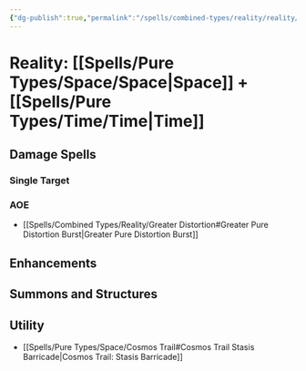 ```yaml
---
{"dg-publish":true,"permalink":"/spells/combined-types/reality/reality/"}
---
```


# Reality: [[Spells/Pure Types/Space/Space\|Space]] +[[Spells/Pure Types/Time/Time\|Time]]
## Damage Spells

### Single Target

### AOE
- [[Spells/Combined Types/Reality/Greater Distortion#Greater Pure Distortion Burst\|Greater Pure Distortion Burst]]

## Enhancements

## Summons and Structures

## Utility
- [[Spells/Pure Types/Space/Cosmos Trail#Cosmos Trail Stasis Barricade\|Cosmos Trail: Stasis Barricade]]